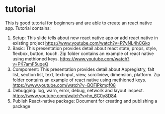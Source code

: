 # tutorial

This is good tutorial for beginners and are able to create an react native app.
Tutorial contains:
1. Setup: This slide tells about new react native app or add react native in existing project
          https://www.youtube.com/watch?v=P7yNL4hCGko
2. Basic: This presentation provides detail about react state, props, style, flexbox, button, touch. Zip folder contains an example of react native using methioned keys.
          https://www.youtube.com/watch?v=PK7amF5uqeQ
3. Compoment: This presentation provides detail about Appregistry, falt list, section list, text, textinput, view, scrollview, dimension, platform. Zip folder contains an example of react native using methioned keys.
          https://www.youtube.com/watch?v=BOFiPkmqf08
4. Debugging: log, warn, error, debug, network and layout inspect.
          https://www.youtube.com/watch?v=hn_6C0y8D84
5. Publish React-native package: Document for creating and publishing a package

